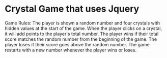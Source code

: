 # Crystal Game that uses Jquery

Game Rules:
The player is shown a random number and four crystals with hidden values at the start of the game.
When the player clicks on a crystal, it will add points to the player's total number. 
The player wins if their total score matches the random number from the beginning of the game.
The player loses if their score goes above the random number.
The game restarts with a new number whenever the player wins or loses.
